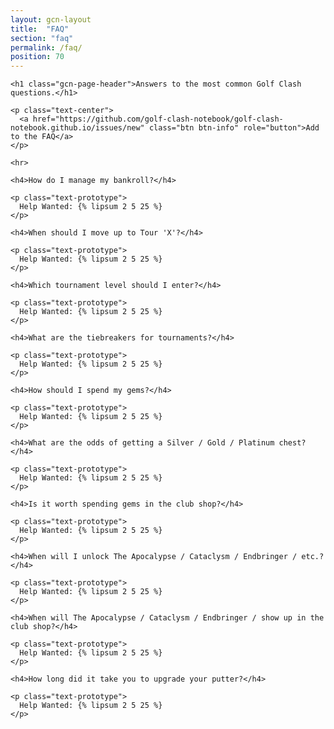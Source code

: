 ```yaml
---
layout: gcn-layout
title:  "FAQ"
section: "faq"
permalink: /faq/
position: 70
---
```


<div class="row">

  <div class="col-lg-8 col-lg-offset-2 col-md-10 col-md-offset-1 col-sm-12">

    <h1 class="gcn-page-header">Answers to the most common Golf Clash questions.</h1>

    <p class="text-center">
      <a href="https://github.com/golf-clash-notebook/golf-clash-notebook.github.io/issues/new" class="btn btn-info" role="button">Add to the FAQ</a>
    </p>

    <hr>

    <h4>How do I manage my bankroll?</h4>

    <p class="text-prototype">
      Help Wanted: {% lipsum 2 5 25 %}
    </p>

    <h4>When should I move up to Tour 'X'?</h4>

    <p class="text-prototype">
      Help Wanted: {% lipsum 2 5 25 %}
    </p>

    <h4>Which tournament level should I enter?</h4>

    <p class="text-prototype">
      Help Wanted: {% lipsum 2 5 25 %}
    </p>

    <h4>What are the tiebreakers for tournaments?</h4>

    <p class="text-prototype">
      Help Wanted: {% lipsum 2 5 25 %}
    </p>

    <h4>How should I spend my gems?</h4>

    <p class="text-prototype">
      Help Wanted: {% lipsum 2 5 25 %}
    </p>

    <h4>What are the odds of getting a Silver / Gold / Platinum chest?</h4>

    <p class="text-prototype">
      Help Wanted: {% lipsum 2 5 25 %}
    </p>

    <h4>Is it worth spending gems in the club shop?</h4>

    <p class="text-prototype">
      Help Wanted: {% lipsum 2 5 25 %}
    </p>

    <h4>When will I unlock The Apocalypse / Cataclysm / Endbringer / etc.?</h4>

    <p class="text-prototype">
      Help Wanted: {% lipsum 2 5 25 %}
    </p>

    <h4>When will The Apocalypse / Cataclysm / Endbringer / show up in the club shop?</h4>

    <p class="text-prototype">
      Help Wanted: {% lipsum 2 5 25 %}
    </p>

    <h4>How long did it take you to upgrade your putter?</h4>

    <p class="text-prototype">
      Help Wanted: {% lipsum 2 5 25 %}
    </p>

  </div>

</div>
